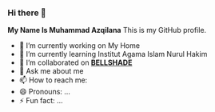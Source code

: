 ### Hi there 👋

**My Name Is Muhammad Azqilana** This is my GitHub profile.

- 🔭 I’m currently working on   My Home 
- 🌱 I’m currently learning Institut Agama Islam Nurul Hakim
- 👯 I’m collaborated on [**BELLSHADE**](https://github.com/bellshade)
- 💬 Ask me about me
- 📫 How to reach me: 
- 😄 Pronouns: ...
- ⚡ Fun fact: ...
